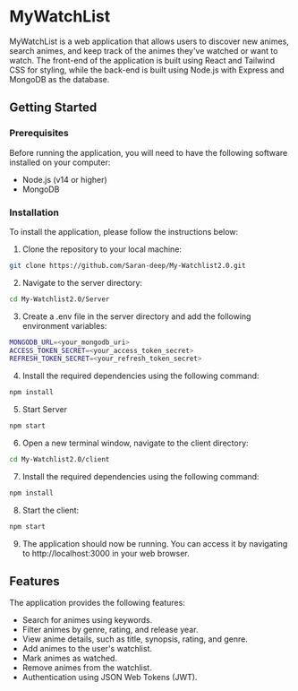 # MyWatchList

MyWatchList is a web application that allows users to discover new animes, search animes, and keep track of the animes they've watched or want to watch. The front-end of the application is built using React and Tailwind CSS for styling, while the back-end is built using Node.js with Express and MongoDB as the database.

## Getting Started

### Prerequisites

Before running the application, you will need to have the following software installed on your computer:

- Node.js (v14 or higher)
- MongoDB

### Installation

To install the application, please follow the instructions below:

1. Clone the repository to your local machine:

```bash
git clone https://github.com/Saran-deep/My-Watchlist2.0.git
```

2. Navigate to the server directory:

```bash
cd My-Watchlist2.0/Server
```

3. Create a .env file in the server directory and add the following environment variables:

```bash
MONGODB_URL=<your_mongodb_uri>
ACCESS_TOKEN_SECRET=<your_access_token_secret>
REFRESH_TOKEN_SECRET=<your_refresh_token_secret>
```

4. Install the required dependencies using the following command:

```bash
npm install
```

5. Start Server

```bash
npm start
```

6. Open a new terminal window, navigate to the client directory:

```bash
cd My-Watchlist2.0/client
```

7. Install the required dependencies using the following command:

```bash
npm install
```

8. Start the client:

```bash
npm start
```

9. The application should now be running. You can access it by navigating to http://localhost:3000 in your web browser.

## Features

The application provides the following features:

- Search for animes using keywords.
- Filter animes by genre, rating, and release year.
- View anime details, such as title, synopsis, rating, and genre.
- Add animes to the user's watchlist.
- Mark animes as watched.
- Remove animes from the watchlist.
- Authentication using JSON Web Tokens (JWT).
